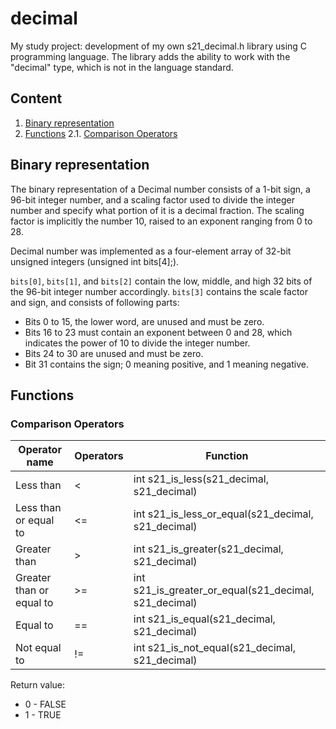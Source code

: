 # decimal

My study project: development of my own s21_decimal.h library using C programming language. The library adds the ability to work with the "decimal" type, which is not in the language standard.

## Content

1. [Binary representation](#binary-representation)
2. [Functions](#functions)
    2.1. [Comparison Operators](#comparison-operators)

## Binary representation

The binary representation of a Decimal number consists of a 1-bit sign, a 96-bit integer number, and a scaling factor used to divide the integer number and specify what portion of it is a decimal fraction. The scaling factor is implicitly the number 10, raised to an exponent ranging from 0 to 28.

Decimal number was implemented as a four-element array of 32-bit unsigned integers (unsigned int bits[4];).

```bits[0]```, ```bits[1]```, and ```bits[2]``` contain the low, middle, and high 32 bits of the 96-bit integer number accordingly.
```bits[3]``` contains the scale factor and sign, and consists of following parts:

* Bits 0 to 15, the lower word, are unused and must be zero.
* Bits 16 to 23 must contain an exponent between 0 and 28, which indicates the power of 10 to divide the integer number.
* Bits 24 to 30 are unused and must be zero.
* Bit 31 contains the sign; 0 meaning positive, and 1 meaning negative.

## Functions

### Comparison Operators

| Operator name | Operators  | Function | 
| ------ | ------ | ------ |
| Less than | < | int s21_is_less(s21_decimal, s21_decimal) |
| Less than or equal to | <= | int s21_is_less_or_equal(s21_decimal, s21_decimal) | 
| Greater than | > |  int s21_is_greater(s21_decimal, s21_decimal) |
| Greater than or equal to | >= | int s21_is_greater_or_equal(s21_decimal, s21_decimal) | 
| Equal to | == |  int s21_is_equal(s21_decimal, s21_decimal) |
| Not equal to | != |  int s21_is_not_equal(s21_decimal, s21_decimal) |

Return value:
* 0 - FALSE
* 1 - TRUE